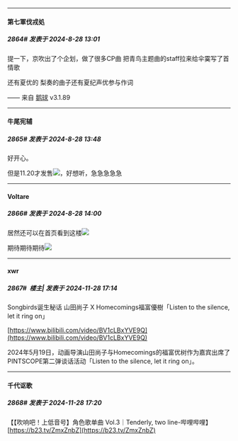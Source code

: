 ﻿
*****

####  第七軍伐戎処  
##### 2864#       发表于 2024-8-28 13:01

提一下，京吹出了个企划，做了很多CP曲
把青鸟主题曲的staff拉来给伞霙写了首情歌

还有夏优的
梨奏的曲子还有夏纪声优参与作词

—— 来自 [鹅球](https://www.pgyer.com/GcUxKd4w) v3.1.89


*****

####  牛尾宪辅  
##### 2865#       发表于 2024-8-28 13:48

好开心。

但是11.20才发售<img src="https://static.saraba1st.com/image/smiley/face2017/135.png" referrerpolicy="no-referrer">，好想听，急急急急急


*****

####  Voltare  
##### 2866#       发表于 2024-8-28 14:00

居然还可以在首页看到这楼<img src="https://static.saraba1st.com/image/smiley/face/88.gif" referrerpolicy="no-referrer">

期待期待期待<img src="https://static.saraba1st.com/image/smiley/face/159.jpg" referrerpolicy="no-referrer">

*****

####  xwr  
##### 2867#         楼主| 发表于 2024-11-28 17:14

Songbirds诞生秘话 山田尚子 X Homecomings福富優樹「Listen to the silence, let it ring on」

[https://www.bilibili.com/video/BV1cLBxYVE9Q](https://www.bilibili.com/video/BV1cLBxYVE9Q)

2024年5月19日，动画导演山田尚子与Homecomings的福富优树作为嘉宾出席了PINTSCOPE第二弹谈话活动「Listen to the silence, let it ring on」。


*****

####  千代讴歌  
##### 2868#       发表于 2024-11-28 17:20

【【吹响吧！上低音号】角色歌单曲 Vol.3｜Tenderly, two line-哔哩哔哩】 [https://b23.tv/ZmxZnbZ](https://b23.tv/ZmxZnbZ)

